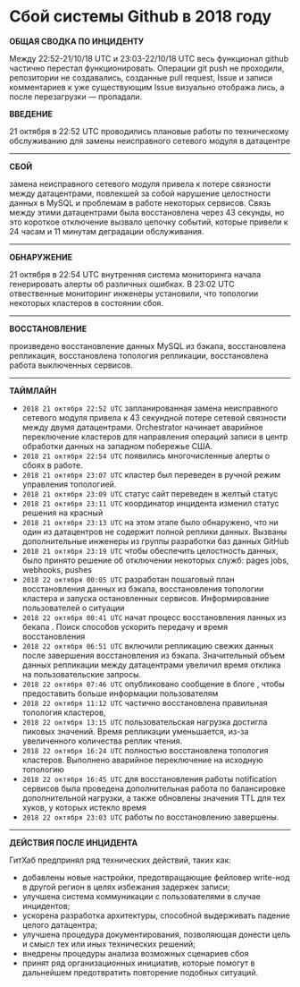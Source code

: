 # Сбой системы Github в 2018 году

**ОБЩАЯ СВОДКА ПО ИНЦИДЕНТУ**

Между 22:52-21/10/18 UTC и 23:03-22/10/18 UTC  весь функционал github частично перестал функционировать. Операции git push не проходили, репозитории не создавались, созданные pull request, Issue и записи комментариев к уже существующим Issue визуально отобража лись, а после перезагрузки — пропадали.

**ВВЕДЕНИЕ**

21 октября в 22:52 UTC проводились плановые работы по техническому обслуживанию для замены неисправного сетевого модуля в датацентре

---

**СБОЙ**

замена неисправного сетевого модуля привела к потере связности между датацентрами, повлекшей за собой нарушение целостности данных в MySQL и проблемам в работе некоторых сервисов. Связь между этими датацентрами была восстановлена через 43 секунды, но это короткое отключение вызвало цепочку событий, которые привели к 24 часам и 11 минутам деградации обслуживания.

---

**ОБНАРУЖЕНИЕ**

21 октября в 22:54 UTC внутренняя система мониторинга начала генерировать алерты об различных ошибках. В 23:02 UTC отвественные мониторинг инженеры установили, что топологии некоторых кластеров в состоянии сбоя.

---

**ВОССТАНОВЛЕНИЕ**

произведено восстановление данных MySQL из бэкапа, восстановлена репликация, восстановлена топология репликации, восстановлена работа выключенных сервисов.

---

**ТАЙМЛАЙН**

- `2018 21 октября 22:52 UTC` запланированная замена неисправного сетевого модуля привела к 43 секундной потере сетевой связности между двумя датацентрами. Orchestrator начинает аварийное переключение кластеров для направления операций записи в центр обработки данных на западном побережье США.
- `2018 21 октября 22:54 UTC` появились многочисленные алерты о сбоях в работе.
- `2018 21 октября 23:07 UTC` кластер был переведен в ручной режим управления топологией.
- `2018 21 октября 23:09 UTC` статус сайт переведен  в желтый статус
- `2018 21 октября 23:11 UTC` координатор инцидента изменил статус решения на красный
- `2018 21 октября 23:13 UTC` на этом этапе было обнаружено, что ни один из датацентров не содержит полной реплики данных. Вызваны дополнительные инженеры из группы разработки баз данных GitHub
- `2018 21 октября 23:19 UTC` чтобы обеспечить целостность данных, было принято решение об отключении некоторых служб: pages jobs, webhooks, pushes
- `2018 22 октября 00:05 UTC` разработан пошаговый план восстановления данных из бэкапа, восстановления топологии кластера и запуска остановленных сервисов. Информирование пользователей о ситуации
- `2018 22 октября 00:41 UTC` начат процесс восстановления ланных из бекапа . Поиск способов ускорить передачу и время восстановления
- `2018 22 октября 06:51 UTC` включили репликацию свежих данных после завершения восстановления из бэкапа. Значительный объем данных репликации между датацентрами увеличил время отклика на пользовательские запросы.
- `2018 22 октября 07:46 UTC` опубликовано сообщение в блоге , чтобы предоставить больше  информации пользователям
- `2018 22 октября 11:12 UTC` частично восстановлена правильная топология кластеров, 
- `2018 22 октября 13:15 UTC` пользовательская нагрузка достигла пиковых значений.  Время репликации уменьшается, из-за увеличенного количества реплик чтения.
- `2018 22 октября 16:24 UTC` полностью восстановлена топология кластеров. Выполнено аварийное переключение на исходную топологию
- `2018 22 октября 16:45 UTC` для восстановления работы notification сервисов была проведена дополнительная работа по балансировке дополнительной нагрузки, а также обновлены значения TTL для тех хуков, у которых истекло время 
- `2018 22 октября 23:03 UTC` работы по восстановлению завершены.

---

**ДЕЙСТВИЯ ПОСЛЕ ИНЦИДЕНТА**

ГитХаб предпринял ряд технических действий, таких как:

- добавлены новые настройки, предотвращающие фейловер write-нод в другой регион в целях избежания задержек записи;
- улучшена система коммуникации с пользователями в случае инцидентов;
- ускорена разработка архитектуры, способной выдерживать падение целого датацентра;
- улучшена процедура документирования, позволяющая донести цель и смысл тех или иных технических решений;
- внедрены процедуры анализа возможных сценариев сбоя
- принят ряд организационных инициатив, которые помогут в дальнейшем предотвратить повторение подобных ситуаций.
